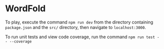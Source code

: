 # WordFold
To play, execute the command `npm run dev` from the directory containing `package.json` and the `src/` directory, then navigate to `localhost:3000`.

To run unit tests and view code coverage, run the command `npm run test -- --coverage`